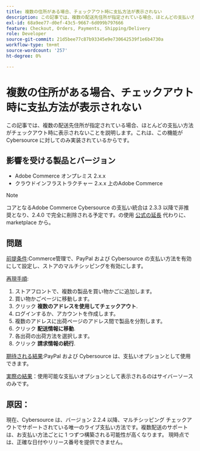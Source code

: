 ```yaml
---
title: 複数の住所がある場合、チェックアウト時に支払方法が表示されない
description: この記事では、複数の配送先住所が指定されている場合、ほとんどの支払い方法がチェックアウト時に表示されないことを説明します。これは、この機能が Cybersource に対してのみ実装されているからです。
exl-id: 68a9ee77-d0ef-43c5-9667-6d099b797666
feature: Checkout, Orders, Payments, Shipping/Delivery
role: Developer
source-git-commit: 21d5bee77c87b93345e9e730642539f1e6b4730a
workflow-type: tm+mt
source-wordcount: '257'
ht-degree: 0%

---
```


# 複数の住所がある場合、チェックアウト時に支払方法が表示されない

この記事では、複数の配送先住所が指定されている場合、ほとんどの支払い方法がチェックアウト時に表示されないことを説明します。これは、この機能が Cybersource に対してのみ実装されているからです。

## 影響を受ける製品とバージョン

* Adobe Commerce オンプレミス 2.x.x
* クラウドインフラストラクチャー 2.x.x 上のAdobe Commerce

>[!NOTE]
>
>コアとなるAdobe Commerce Cybersource の支払い統合は 2.3.3 以降で非推奨となり、2.4.0 で完全に削除される予定です。の使用 [公式の延長](https://marketplace.magento.com/cybersource-global-payment-management.html) 代わりに、marketplace から。

## 問題

<u>前提条件</u>:Commerce管理で、PayPal および Cybersource の支払い方法を有効にして設定し、ストアのマルチシッピングを有効にします。

<u>再現手順</u>:

1. ストアフロントで、複数の製品を買い物かごに追加します。
1. 買い物かごページに移動します。
1. クリック **複数のアドレスを使用してチェックアウト**.
1. ログインするか、アカウントを作成します。
1. 複数のアドレスに出荷ページのアドレス間で製品を分割します。
1. クリック **配送情報に移動**.
1. 各出荷の出荷方法を選択します。
1. クリック **請求情報の続行**.

<u>期待される結果</u>:PayPal および Cybersource は、支払いオプションとして使用できます。

<u>実際の結果</u>：使用可能な支払いオプションとして表示されるのはサイバーソースのみです。

## 原因：

現在、Cybersource は、バージョン 2.2.4 以降、マルチシッピング チェックアウトでサポートされている唯一のライブ支払い方法です。複数配送のサポートは、お支払い方法ごとに 1 つずつ構築される可能性が高くなります。 現時点では、正確な日付やリリース番号を提供できません。

